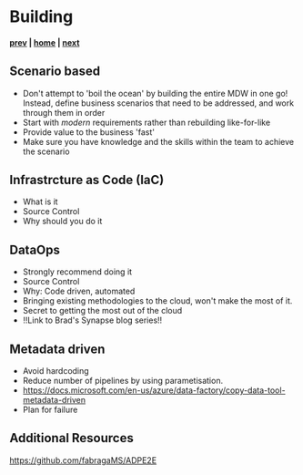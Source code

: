 # Building

#### [prev](./designing.md) | [home](./readme.md)  | [next](./operating.md)


## Scenario based
* Don't attempt to 'boil the ocean' by building the entire MDW in one go! Instead, define business scenarios that need to be addressed, and work through them in order
* Start with *modern* requirements rather than rebuilding like-for-like
* Provide value to the business 'fast'
* Make sure you have knowledge and the skills within the team to achieve the scenario

## Infrastrcture as Code (IaC)
* What is it
* Source Control
* Why should you do it

## DataOps
* Strongly recommend doing it
* Source Control
* Why: Code driven, automated
* Bringing existing methodologies to the cloud, won't make the most of it.
* Secret to getting the most out of the cloud
* !!Link to Brad's Synapse blog series!!

## Metadata driven
* Avoid hardcoding
* Reduce number of pipelines by using parametisation.
* https://docs.microsoft.com/en-us/azure/data-factory/copy-data-tool-metadata-driven
* Plan for failure

## Additional Resources
https://github.com/fabragaMS/ADPE2E
